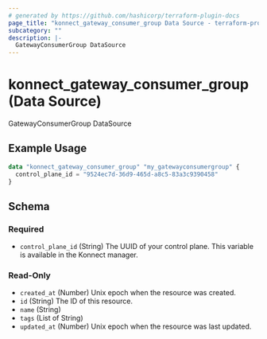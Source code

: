 ```yaml
---
# generated by https://github.com/hashicorp/terraform-plugin-docs
page_title: "konnect_gateway_consumer_group Data Source - terraform-provider-konnect"
subcategory: ""
description: |-
  GatewayConsumerGroup DataSource
---
```


# konnect_gateway_consumer_group (Data Source)

GatewayConsumerGroup DataSource

## Example Usage

```terraform
data "konnect_gateway_consumer_group" "my_gatewayconsumergroup" {
  control_plane_id = "9524ec7d-36d9-465d-a8c5-83a3c9390458"
}
```

<!-- schema generated by tfplugindocs -->
## Schema

### Required

- `control_plane_id` (String) The UUID of your control plane. This variable is available in the Konnect manager.

### Read-Only

- `created_at` (Number) Unix epoch when the resource was created.
- `id` (String) The ID of this resource.
- `name` (String)
- `tags` (List of String)
- `updated_at` (Number) Unix epoch when the resource was last updated.
